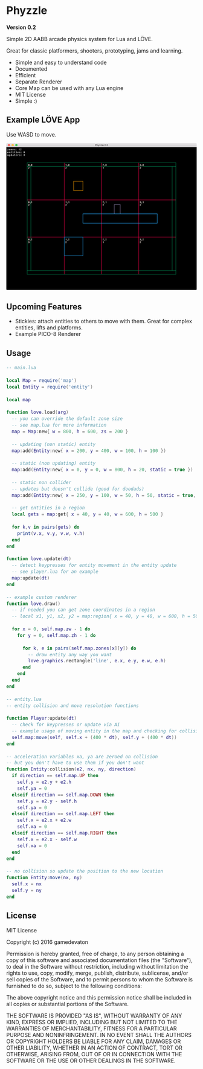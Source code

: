 
# Phyzzle

**Version 0.2**

Simple 2D AABB arcade physics system for Lua and LÖVE.

Great for classic platformers, shooters, prototyping, jams and learning.

- Simple and easy to understand code
- Documented
- Efficient
- Separate Renderer
- Core Map can be used with any Lua engine
- MIT License
- Simple :)

## Example LÖVE App

Use WASD to move.

![](screenshots/love.png)

## Upcoming Features

- Stickies: attach entities to others to move with them.
  Great for complex entities, lifts and platforms.
- Example PICO-8 Renderer

## Usage

```lua
-- main.lua

local Map = require('map')
local Entity = require('entity')

local map

function love.load(arg)
  -- you can override the default zone size
  -- see map.lua for more information
  map = Map:new{ w = 800, h = 600, zs = 200 }

  -- updating (non static) entity
  map:add(Entity:new{ x = 200, y = 400, w = 100, h = 100 })

  -- static (non updating) entity
  map:add(Entity:new{ x = 0, y = 0, w = 800, h = 20, static = true })

  -- static non collider
  -- updates but doesn't collide (good for doodads)
  map:add(Entity:new{ x = 250, y = 100, w = 50, h = 50, static = true, collider = false })

  -- get entities in a region
  local gets = map:get{ x = 40, y = 40, w = 600, h = 500 }

  for k,v in pairs(gets) do
    print(v.x, v.y, v.w, v.h)
  end
end

function love.update(dt)
  -- detect keypresses for entity movement in the entity update
  -- see player.lua for an example
  map:update(dt)
end

-- example custom renderer
function love.draw()
  -- if needed you can get zone coordinates in a region
  -- local x1, y1, x2, y2 = map:region{ x = 40, y = 40, w = 600, h = 500 }

  for x = 0, self.map.zw - 1 do
    for y = 0, self.map.zh - 1 do

      for k, e in pairs(self.map.zones[x][y]) do
        -- draw entity any way you want
        love.graphics.rectangle('line', e.x, e.y, e.w, e.h)
      end
    end
  end
end

-- entity.lua
-- entity collision and move resolution functions

function Player:update(dt)
  -- check for keypresses or update via AI
  -- example usage of moving entity in the map and checking for collisions
  self.map:move(self, self.x + (400 * dt), self.y + (400 * dt))
end

-- acceleration variables xa, ya are zeroed on collision
-- but you don't have to use them if you don't want
function Entity:collision(e2, nx, ny, direction)
  if direction == self.map.UP then
    self.y = e2.y + e2.h
    self.ya = 0
  elseif direction == self.map.DOWN then
    self.y = e2.y - self.h
    self.ya = 0
  elseif direction == self.map.LEFT then
    self.x = e2.x + e2.w
    self.xa = 0
  elseif direction == self.map.RIGHT then
    self.x = e2.x - self.w
    self.xa = 0
  end
end

-- no collision so update the position to the new location
function Entity:move(nx, ny)
  self.x = nx
  self.y = ny
end

```

## License

MIT License

Copyright (c) 2016 gamedevaton

Permission is hereby granted, free of charge, to any person obtaining a copy
of this software and associated documentation files (the "Software"), to deal
in the Software without restriction, including without limitation the rights
to use, copy, modify, merge, publish, distribute, sublicense, and/or sell
copies of the Software, and to permit persons to whom the Software is
furnished to do so, subject to the following conditions:

The above copyright notice and this permission notice shall be included in all
copies or substantial portions of the Software.

THE SOFTWARE IS PROVIDED "AS IS", WITHOUT WARRANTY OF ANY KIND, EXPRESS OR
IMPLIED, INCLUDING BUT NOT LIMITED TO THE WARRANTIES OF MERCHANTABILITY,
FITNESS FOR A PARTICULAR PURPOSE AND NONINFRINGEMENT. IN NO EVENT SHALL THE
AUTHORS OR COPYRIGHT HOLDERS BE LIABLE FOR ANY CLAIM, DAMAGES OR OTHER
LIABILITY, WHETHER IN AN ACTION OF CONTRACT, TORT OR OTHERWISE, ARISING FROM,
OUT OF OR IN CONNECTION WITH THE SOFTWARE OR THE USE OR OTHER DEALINGS IN THE
SOFTWARE.
